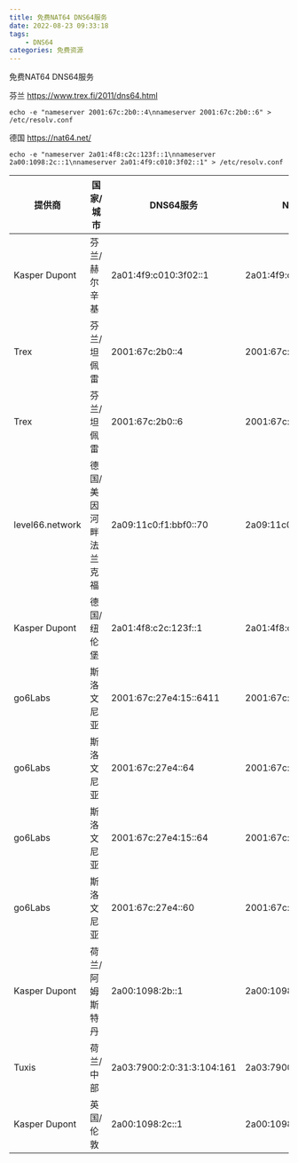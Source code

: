 ```yaml
---
title: 免费NAT64 DNS64服务
date: 2022-08-23 09:33:18
tags:
	- DNS64
categories: 免费资源
---
```

免费NAT64 DNS64服务
<!--more-->
芬兰 https://www.trex.fi/2011/dns64.html
```
echo -e "nameserver 2001:67c:2b0::4\nnameserver 2001:67c:2b0::6" > /etc/resolv.conf
```
德国 https://nat64.net/
```
echo -e "nameserver 2a01:4f8:c2c:123f::1\nnameserver 2a00:1098:2c::1\nnameserver 2a01:4f9:c010:3f02::1" > /etc/resolv.conf
```

|提供商|国家/城市|DNS64服务|NAT64前缀|
|---|---|---|---|
|Kasper Dupont|芬兰/赫尔辛基|2a01:4f9:c010:3f02::1|2a01:4f9:c010:3f02:64::/96|
|Trex|芬兰/坦佩雷|2001:67c:2b0::4|2001:67c:2b0:db32::/96|
|Trex|芬兰/坦佩雷|2001:67c:2b0::6|2001:67c:2b0:db32:0:1::/96|
|level66.network|德国/美因河畔法兰克福|2a09:11c0:f1:bbf0::70|2a09:11c0:f1:be00::/96|
|Kasper Dupont|德国/纽伦堡|2a01:4f8:c2c:123f::1|2a01:4f8:c2c:123f:64::/96|
|go6Labs|斯洛文尼亚|2001:67c:27e4:15::6411|2001:67c:27e4:642::/96|
|go6Labs|斯洛文尼亚|2001:67c:27e4::64|2001:67c:27e4:64::/96|
|go6Labs|斯洛文尼亚|2001:67c:27e4:15::64|2001:67c:27e4:1064::/96|
|go6Labs|斯洛文尼亚|2001:67c:27e4::60|2001:67c:27e4:11::/96|
|Kasper Dupont|荷兰/阿姆斯特丹|2a00:1098:2b::1|2a00:1098:2b::/96|
|Tuxis|荷兰/中部|2a03:7900:2:0:31:3:104:161|2a03:7900:6446::/96|
|Kasper Dupont|英国/伦敦|2a00:1098:2c::1|2a00:1098:2c::/96|
